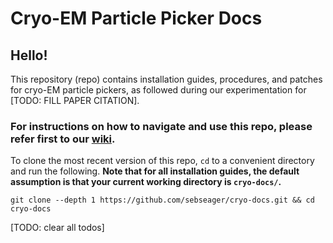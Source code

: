 # Cryo-EM Particle Picker Docs

## Hello!

This repository (repo) contains installation guides, procedures, and patches for cryo-EM particle pickers, as followed during our experimentation for [TODO: FILL PAPER CITATION].

### For instructions on how to navigate and use this repo, please refer first to our [wiki](../../wiki).

To clone the most recent version of this repo, `cd` to a convenient directory and run the following. **Note that for all installation guides, the default assumption is that your current working directory is `cryo-docs/`.**

```shell script
git clone --depth 1 https://github.com/sebseager/cryo-docs.git && cd cryo-docs
```

[TODO: clear all todos]
